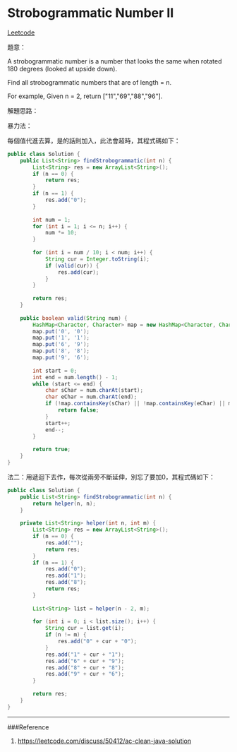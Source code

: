 # Strobogrammatic Number II

[Leetcode](https://leetcode.com/problems/strobogrammatic-number-ii/)

題意：

A strobogrammatic number is a number that looks the same when rotated 180 degrees (looked at upside down).

Find all strobogrammatic numbers that are of length = n.

For example,
Given n = 2, return ["11","69","88","96"].

解題思路：

暴力法：

每個值代進去算，是的話則加入，此法會超時，其程式碼如下：

```java
public class Solution {
    public List<String> findStrobogrammatic(int n) {
        List<String> res = new ArrayList<String>();
        if (n == 0) {
            return res;
        }
        if (n == 1) {
            res.add("0");
        }
        
        int num = 1;
        for (int i = 1; i <= n; i++) {
            num *= 10;
        }
        
        for (int i = num / 10; i < num; i++) {
            String cur = Integer.toString(i);
            if (valid(cur)) {
                res.add(cur);
            }
        }
        
        return res;
    }
    
    public boolean valid(String num) {
        HashMap<Character, Character> map = new HashMap<Character, Character>();
        map.put('0', '0');
        map.put('1', '1');
        map.put('6', '9');
        map.put('8', '8');
        map.put('9', '6');
        
        int start = 0;
        int end = num.length() - 1;
        while (start <= end) {
            char sChar = num.charAt(start);
            char eChar = num.charAt(end);
            if (!map.containsKey(sChar) || !map.containsKey(eChar) || map.get(sChar) != eChar) {
                return false;
            }
            start++;
            end--;
        }
        
        return true;
    }
}
```

法二：用遞迴下去作，每次從兩旁不斷延伸，別忘了要加0，其程式碼如下：

```java
public class Solution {
    public List<String> findStrobogrammatic(int n) {
        return helper(n, n);
    }
    
    private List<String> helper(int n, int m) {
        List<String> res = new ArrayList<String>();
        if (n == 0) {
            res.add("");
            return res;
        }
        if (n == 1) {
            res.add("0");
            res.add("1");
            res.add("8");
            return res;
        }
        
        List<String> list = helper(n - 2, m);
        
        for (int i = 0; i < list.size(); i++) {
            String cur = list.get(i);
            if (n != m) {
                res.add("0" + cur + "0");
            }
            res.add("1" + cur + "1");
            res.add("6" + cur + "9");
            res.add("8" + cur + "8");
            res.add("9" + cur + "6");
        }
        
        return res;
    }
}
```
---
###Reference
1. https://leetcode.com/discuss/50412/ac-clean-java-solution